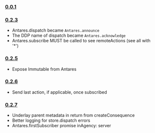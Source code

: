 ### [0.0.1](https://github.com/deanius/antares/releases/tag/v0.0.1)

### [0.2.3](https://github.com/deanius/antares/releases/tag/v0.2.3)
* Antares.dispatch became `Antares.announce`
* The DDP name of dispatch became `Antares.acknowledge`
* Antares.subscribe MUST be called to see remoteActions (see all with '*')


### [0.2.5](https://github.com/deanius/antares/releases/tag/v0.2.5)
* Expose Immutable from Antares

### [0.2.6](https://github.com/deanius/antares/releases/tag/v0.2.6)
* Send last action, if applicable, once subscribed

### [0.2.7](https://github.com/deanius/antares/releases/tag/v0.2.7)
* Underlay parent metadata in return from createConsequence
* Better logging for store.dispatch errors
* Antares.firstSubscriber promise inAgency: server
